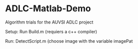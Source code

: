 # ADLC-Matlab-Demo
Algorithm trials for the AUVSI ADLC  project

Setup:
Run Build.m (requiers a c++ compiler)

Run: 
DetectScript.m
(choose image with the variable imagePat
